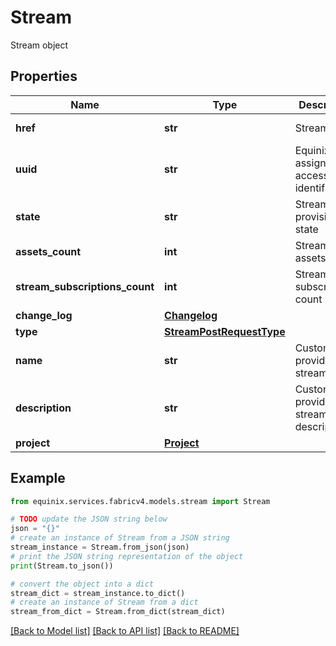 # Stream

Stream object

## Properties

Name | Type | Description | Notes
------------ | ------------- | ------------- | -------------
**href** | **str** | Stream URI | [optional] [readonly] 
**uuid** | **str** | Equinix-assigned access point identifier | [optional] 
**state** | **str** | Stream provision state | [optional] 
**assets_count** | **int** | Stream assets count | [optional] 
**stream_subscriptions_count** | **int** | Stream subscriptions count | [optional] 
**change_log** | [**Changelog**](Changelog.md) |  | [optional] 
**type** | [**StreamPostRequestType**](StreamPostRequestType.md) |  | [optional] 
**name** | **str** | Customer-provided stream name | [optional] 
**description** | **str** | Customer-provided stream description | [optional] 
**project** | [**Project**](Project.md) |  | [optional] 

## Example

```python
from equinix.services.fabricv4.models.stream import Stream

# TODO update the JSON string below
json = "{}"
# create an instance of Stream from a JSON string
stream_instance = Stream.from_json(json)
# print the JSON string representation of the object
print(Stream.to_json())

# convert the object into a dict
stream_dict = stream_instance.to_dict()
# create an instance of Stream from a dict
stream_from_dict = Stream.from_dict(stream_dict)
```
[[Back to Model list]](../README.md#documentation-for-models) [[Back to API list]](../README.md#documentation-for-api-endpoints) [[Back to README]](../README.md)


